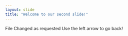 ```yaml
---
layout: slide
title: "Welcome to our second slide!"
---
```

File Changed as requested
Use the left arrow to go back!
